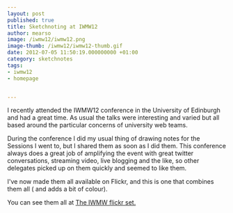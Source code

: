 ```yaml
---
layout: post
published: true
title: Sketchnoting at IWMW12
author: mearso
image: /iwmw12/iwmw12.png
image-thumb: /iwmw12/iwmw12-thumb.gif
date: 2012-07-05 11:50:19.000000000 +01:00
category: sketchnotes
tags: 
- iwmw12
- homepage


---
```

I recently attended the IWMW12 conference in the University of Edinburgh and had a great time. As usual the talks were interesting and varied but all based around the particular concerns of university web teams. 

During the conference I did my usual thing of drawing notes for the Sessions I went to, but I shared them as soon as I did them. This conference always does a great job of amplifying the event with great twitter conversations, streaming video, live blogging and the like, so other delegates picked up on them quickly and seemed to like them.

I've now made them all available on Flickr, and this is one that combines them all ( and adds a bit of colour). 

You can see them all at <a href="http://www.flickr.com/photos/mearso/sets/72157630408951280/">The IWMW flickr set.</a>
